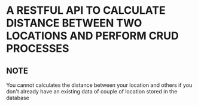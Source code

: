 # A RESTFUL API TO CALCULATE DISTANCE BETWEEN TWO LOCATIONS AND PERFORM CRUD PROCESSES


## NOTE

You cannot calculates the distance between your location and others if you don't already have an existing data of couple of location stored in the database
